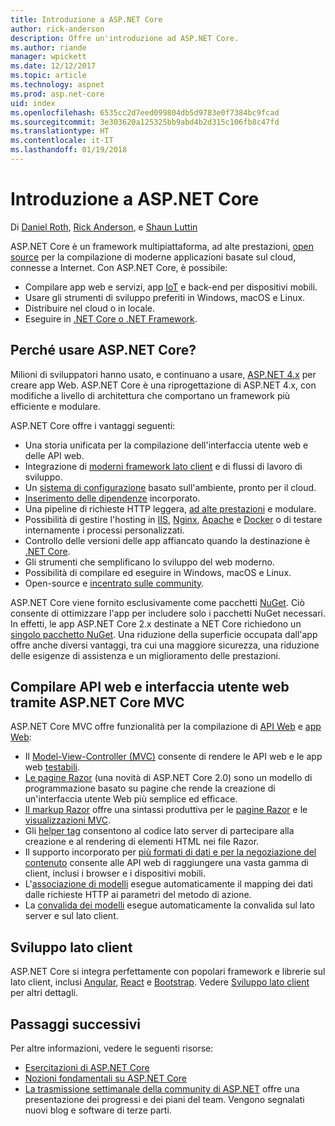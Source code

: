 ```yaml
---
title: Introduzione a ASP.NET Core
author: rick-anderson
description: Offre un'introduzione ad ASP.NET Core.
ms.author: riande
manager: wpickett
ms.date: 12/12/2017
ms.topic: article
ms.technology: aspnet
ms.prod: asp.net-core
uid: index
ms.openlocfilehash: 6535cc2d7eed099804db5d9783e0f7384bc9fcad
ms.sourcegitcommit: 3e303620a125325bb9abd4b2d315c106fb8c47fd
ms.translationtype: HT
ms.contentlocale: it-IT
ms.lasthandoff: 01/19/2018
---
```

# <a name="introduction-to-aspnet-core"></a>Introduzione a ASP.NET Core

Di [Daniel Roth](https://github.com/danroth27), [Rick Anderson](https://twitter.com/RickAndMSFT), e [Shaun Luttin](https://twitter.com/dicshaunary)

ASP.NET Core è un framework multipiattaforma, ad alte prestazioni, [open source](https://github.com/aspnet/home) per la compilazione di moderne applicazioni basate sul cloud, connesse a Internet. Con ASP.NET Core, è possibile:

* Compilare app web e servizi, app [IoT](https://www.microsoft.com/internet-of-things/) e back-end per dispositivi mobili.
* Usare gli strumenti di sviluppo preferiti in Windows, macOS e Linux.
* Distribuire nel cloud o in locale.
* Eseguire in [.NET Core o .NET Framework](https://docs.microsoft.com/dotnet/articles/standard/choosing-core-framework-server).

## <a name="why-use-aspnet-core"></a>Perché usare ASP.NET Core?

Milioni di sviluppatori hanno usato, e continuano a usare, [ASP.NET 4.x](https://docs.microsoft.com/en-us/aspnet/overview) per creare app Web. ASP.NET Core è una riprogettazione di ASP.NET 4.x, con modifiche a livello di architettura che comportano un framework più efficiente e modulare.

ASP.NET Core offre i vantaggi seguenti:

* Una storia unificata per la compilazione dell'interfaccia utente web e delle API web.
* Integrazione di [moderni framework lato client](xref:client-side/index) e di flussi di lavoro di sviluppo.
* Un [sistema di configurazione](xref:fundamentals/configuration/index) basato sull'ambiente, pronto per il cloud.
* [Inserimento delle dipendenze](xref:fundamentals/dependency-injection) incorporato.
* Una pipeline di richieste HTTP leggera, [ad alte prestazioni](https://github.com/aspnet/benchmarks) e modulare.
* Possibilità di gestire l'hosting in [IIS](xref:host-and-deploy/iis/index), [Nginx](xref:host-and-deploy/linux-nginx), [Apache](xref:host-and-deploy/linux-apache) e [Docker](xref:host-and-deploy/docker/index) o di testare internamente i processi personalizzati.
* Controllo delle versioni delle app affiancato quando la destinazione è [.NET Core](https://docs.microsoft.com/dotnet/articles/standard/choosing-core-framework-server).
* Gli strumenti che semplificano lo sviluppo del web moderno.
* Possibilità di compilare ed eseguire in Windows, macOS e Linux.
* Open-source e [incentrato sulle community](https://live.asp.net/).

ASP.NET Core viene fornito esclusivamente come pacchetti [NuGet](https://www.nuget.org/). Ciò consente di ottimizzare l'app per includere solo i pacchetti NuGet necessari. In effetti, le app ASP.NET Core 2.x destinate a NET Core richiedono un [singolo pacchetto NuGet](xref:fundamentals/metapackage). Una riduzione della superficie occupata dall'app offre anche diversi vantaggi, tra cui una maggiore sicurezza, una riduzione delle esigenze di assistenza e un miglioramento delle prestazioni.

## <a name="build-web-apis-and-web-ui-using-aspnet-core-mvc"></a>Compilare API web e interfaccia utente web tramite ASP.NET Core MVC

ASP.NET Core MVC offre funzionalità per la compilazione di [API Web](xref:tutorials/index#build-web-apis) e [app Web](xref:tutorials/index#build-web-apps):

* Il [Model-View-Controller (MVC)](xref:mvc/overview) consente di rendere le API web e le app web [testabili](testing/index.md).
* [Le pagine Razor](xref:mvc/razor-pages/index) (una novità di ASP.NET Core 2.0) sono un modello di programmazione basato su pagine che rende la creazione di un'interfaccia utente Web più semplice ed efficace.
* [Il markup Razor](xref:mvc/views/razor) offre una sintassi produttiva per le [pagine Razor](xref:mvc/razor-pages/index) e le [visualizzazioni MVC](xref:mvc/views/overview).
* Gli [helper tag](xref:mvc/views/tag-helpers/intro) consentono al codice lato server di partecipare alla creazione e al rendering di elementi HTML nei file Razor.
* Il supporto incorporato per [più formati di dati e per la negoziazione del contenuto](mvc/models/formatting.md) consente alle API web di raggiungere una vasta gamma di client, inclusi i browser e i dispositivi mobili.
* L'[associazione di modelli](xref:mvc/models/model-binding) esegue automaticamente il mapping dei dati dalle richieste HTTP ai parametri del metodo di azione.
* La [convalida dei modelli](xref:mvc/models/validation) esegue automaticamente la convalida sul lato server e sul lato client.

## <a name="client-side-development"></a>Sviluppo lato client

ASP.NET Core si integra perfettamente con popolari framework e librerie sul lato client, inclusi [Angular](xref:spa/angular), [React](xref:spa/react) e [Bootstrap](xref:client-side/bootstrap). Vedere [Sviluppo lato client](xref:client-side/index) per altri dettagli.

## <a name="next-steps"></a>Passaggi successivi

Per altre informazioni, vedere le seguenti risorse:

* [Esercitazioni di ASP.NET Core](xref:tutorials/index)
* [Nozioni fondamentali su ASP.NET Core](xref:fundamentals/index)
* [La trasmissione settimanale della community di ASP.NET](https://live.asp.net/) offre una presentazione dei progressi e dei piani del team. Vengono segnalati nuovi blog e software di terze parti.
